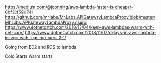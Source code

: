 https://medium.com/@jconning/aws-lambda-faster-is-cheaper-6bf32f58d741
https://github.com/mhlabs/MhLabs.APIGatewayLambdaProxy/blob/master/MhLabs.APIGatewayLambdaProxy.csproj
https://www.dotnetcatch.com/2018/12/04/keep-aws-lambdas-warm-with-net-core/
https://www.dotnetcatch.com/2018/11/07/delays-in-aws-lambda-in-vpc-with-asp-net-core-2-1/


Going from EC2 and RDS to lambda

Cold Starts Warm starts